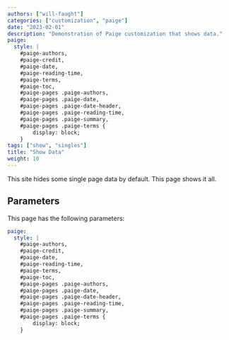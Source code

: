 ```yaml
---
authors: ["will-faught"]
categories: ["customization", "paige"]
date: "2023-02-01"
description: "Demonstration of Paige customization that shows data."
paige:
  style: |
    #paige-authors,
    #paige-credit,
    #paige-date,
    #paige-reading-time,
    #paige-terms,
    #paige-toc,
    #paige-pages .paige-authors,
    #paige-pages .paige-date,
    #paige-pages .paige-date-header,
    #paige-pages .paige-reading-time,
    #paige-pages .paige-summary,
    #paige-pages .paige-terms {
        display: block;
    }
tags: ["show", "singles"]
title: "Show Data"
weight: 10
---
```


This site hides some single page data by default. This page shows it all.

<!--more-->

## Parameters

This page has the following parameters:

```yaml
paige:
  style: |
    #paige-authors,
    #paige-credit,
    #paige-date,
    #paige-reading-time,
    #paige-terms,
    #paige-toc,
    #paige-pages .paige-authors,
    #paige-pages .paige-date,
    #paige-pages .paige-date-header,
    #paige-pages .paige-reading-time,
    #paige-pages .paige-summary,
    #paige-pages .paige-terms {
        display: block;
    }
```
